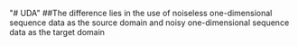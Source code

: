 "# UDA" 
##The difference lies in the use of noiseless one-dimensional sequence data as the source domain and noisy one-dimensional sequence data as the target domain

